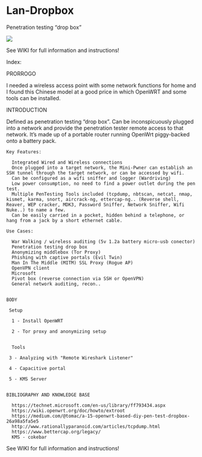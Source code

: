 # Lan-Dropbox

Penetration testing “drop box”

![](https://github.com/pollonegro/Lan-Dropbox/blob/master/img/1.png)

See WIKI for full information and instructions!

Index:

PRORROGO

  I needed a wireless access point with some network functions for home and I found this Chinese model at a good price in which OpenWRT   and some tools can be installed.


INTRODUCTION

  Defined as penetration testing “drop box”. Can be inconspicuously plugged into a network and provide the penetration tester remote       access to that network. It’s made up of a portable router running OpenWrt piggy-backed onto a battery pack.

    Key Features:
    
      Integrated Wired and Wireless connections
      Once plugged into a target network, the Mini-Pwner can establish an SSH tunnel through the target network, or can be accessed by wifi.
      Can be configured as a wifi sniffer and logger (Wardriving)
      Low power consumption, no need to find a power outlet during the pen test.
      Multiple PenTesting Tools included (tcpdump, nbtscan, netcat, nmap, kismet, karma, snort, aircrack-ng, ettercap-ng.. (Reverse shell, Reaver, WEP cracker, MDK3, Password Sniffer, Network Sniffer, Wifi Nuke..) to name a few.
      Can be easily carried in a pocket, hidden behind a telephone, or hang from a jack by a short ethernet cable.

    Use Cases:
    
      War Walking / wireless auditing (5v 1.2a battery micro-usb conector)
      Penetration testing drop box
      Anonymizing middlebox (Tor Proxy)
      Phishing with captive portals (Evil Twin)
      Man In The Middle (MITM) SSL Proxy (Rogue AP)
      OpenVPN client
      Microsoft 
      Pivot box (reverse connection via SSH or OpenVPN)
      General network auditing, recon..


    BODY

     Setup
  
      1 - Install OpenWRT
  
      2 - Tor proxy and anonymizing setup
  
  
      Tools
  
     3 - Analyzing with "Remote Wireshark Listener"
  
     4 - Capacitive portal
  
     5 - KMS Server


    BIBLIOGRAPHY AND KNOWLEDGE BASE

      https://technet.microsoft.com/en-us/library/ff793434.aspx
      https://wiki.openwrt.org/doc/howto/extroot 
      https://medium.com/@tomac/a-15-openwrt-based-diy-pen-test-dropbox-26a98a5fa5e5             
      http://www.rationallyparanoid.com/articles/tcpdump.html 
      https://www.bettercap.org/legacy/ 
      KMS - cokebar


See WIKI for full information and instructions!
